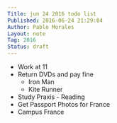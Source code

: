 ```yaml
---
Title: jun 24 2016 todo list
Published: 2016-06-24 21:29:04
Author: Pablo Morales
Layout: note
Tag: 2016 
Status: draft
---
```

* Work at 11  
* Return DVDs and pay fine 
  * Iron Man 
  * Kite Runner 
* Study Praxis - Reading 
* Get Passport Photos for France 
* Campus France 
